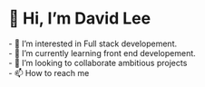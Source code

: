 <h1>👋 Hi, I’m David Lee</h1>
- 👀 I’m interested in Full stack developement.<br>
- 🌱 I’m currently learning front end developement.<br>
- 💞️ I’m looking to collaborate ambitious projects <br>
- 📫 How to reach me <a href="https://www.linkedin.com/in/david-lee-417382220/">

<!---
Davlee1/Davlee1 is a ✨ special ✨ repository because its `README.md` (this file) appears on your GitHub profile.
You can click the Preview link to take a look at your changes.
--->
